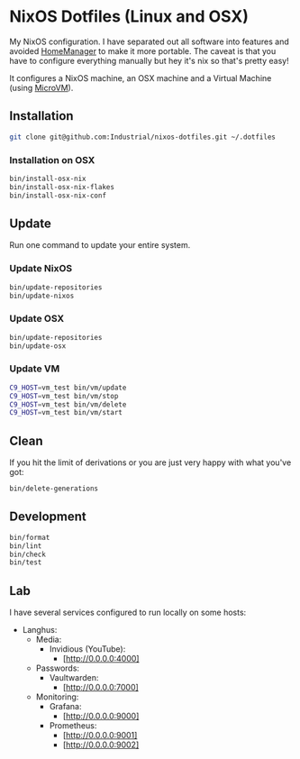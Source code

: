 # NixOS Dotfiles (Linux and OSX)

My NixOS configuration. I have separated out all software into features and
avoided [HomeManager](https://github.com/nix-community/home-manager) to make it
more portable. The caveat is that you have to configure everything manually but
hey it's nix so that's pretty easy!

It configures a NixOS machine, an OSX machine and a Virtual Machine (using
[MicroVM](https://github.com/astro/microvm.nix)).

## Installation

```bash
git clone git@github.com:Industrial/nixos-dotfiles.git ~/.dotfiles
```

### Installation on OSX

```bash
bin/install-osx-nix
bin/install-osx-nix-flakes
bin/install-osx-nix-conf
```

## Update

Run one command to update your entire system.

### Update NixOS

```bash
bin/update-repositories
bin/update-nixos
```

### Update OSX

```bash
bin/update-repositories
bin/update-osx
```

### Update VM

```bash
C9_HOST=vm_test bin/vm/update
C9_HOST=vm_test bin/vm/stop
C9_HOST=vm_test bin/vm/delete
C9_HOST=vm_test bin/vm/start
```

## Clean

If you hit the limit of derivations or you are just very happy with what you've
got:

```bash
bin/delete-generations
```

## Development

```bash
bin/format
bin/lint
bin/check
bin/test
```

## Lab

I have several services configured to run locally on some hosts:

- Langhus:
  - Media:
    - Invidious (YouTube):
      - [http://0.0.0.0:4000]
  - Passwords:
    - Vaultwarden:
      - [http://0.0.0.0:7000]
  - Monitoring:
    - Grafana:
      - [http://0.0.0.0:9000]
    - Prometheus:
      - [http://0.0.0.0:9001]
      - [http://0.0.0.0:9002]
